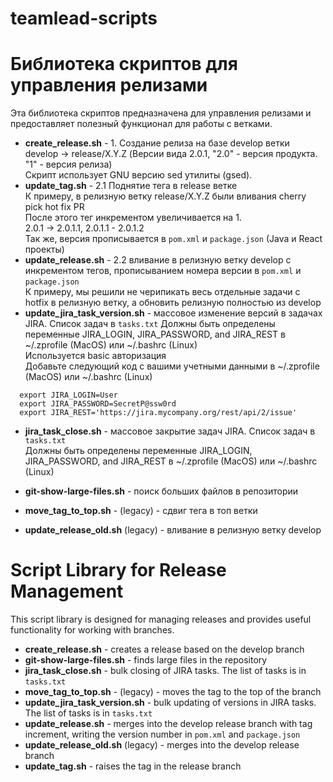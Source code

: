 # teamlead-scripts

# Библиотека скриптов для управления релизами

Эта библиотека скриптов предназначена для управления релизами и предоставляет полезный функционал для работы с ветками.

- **create_release.sh** - 1. Создание релиза на базе develop ветки  
			  develop -> release/X.Y.Z (Версии вида 2.0.1, "2.0" - версия продукта. "1" - версия релиза)  
			  Скрипт использует GNU версию sed утилиты (gsed).
- **update_tag.sh** - 2.1 Поднятие тега в release ветке  
		      К примеру, в релизную ветку  release/X.Y.Z были вливания cherry pick hot fix PR  
		      После этого тег инкрементом увеличивается на 1.  
		      2.0.1 -> 2.0.1.1, 2.0.1.1 - 2.0.1.2  
		      Так же, версия прописывается в `pom.xml` и `package.json` (Java и React проекты)
- **update_release.sh** - 2.2 вливание в релизную ветку develop с инкрементом тегов, прописыванием номера версии в `pom.xml` и `package.json`  
			К примеру, мы решили не черипикать весь отдельные задачи с hotfix в релизную ветку, а обновить релизную полностью из develop
- **update_jira_task_version.sh** - массовое изменение версий в задачах JIRA. Список задач в `tasks.txt`
				  Должны быть определены переменные JIRA_LOGIN, JIRA_PASSWORD, and JIRA_REST в ~/.zprofile (MacOS) или ~/.bashrc (Linux)  
				  Используется basic авторизация  
				  Добавьте следующий код с вашими учетными данными в ~/.zprofile (MacOS) или ~/.bashrc (Linux)
```
  export JIRA_LOGIN=User 
  export JIRA_PASSWORD=SecretP@ssw0rd  
  export JIRA_REST='https://jira.mycompany.org/rest/api/2/issue'
```
- **jira_task_close.sh** - массовое закрытие задач JIRA. Список задач в `tasks.txt`  
            Должны быть определены переменные JIRA_LOGIN, JIRA_PASSWORD, and JIRA_REST в ~/.zprofile (MacOS) или ~/.bashrc (Linux)

- **git-show-large-files.sh** - поиск больших файлов в репозитории
- **move_tag_to_top.sh** - (legacy) - сдвиг тега в топ ветки
- **update_release_old.sh** (legacy) - вливание в релизную ветку develop


# Script Library for Release Management

This script library is designed for managing releases and provides useful functionality for working with branches.

- **create_release.sh** - creates a release based on the develop branch
- **git-show-large-files.sh** - finds large files in the repository
- **jira_task_close.sh** - bulk closing of JIRA tasks. The list of tasks is in `tasks.txt`
- **move_tag_to_top.sh** - (legacy) - moves the tag to the top of the branch
- **update_jira_task_version.sh** - bulk updating of versions in JIRA tasks. The list of tasks is in `tasks.txt`
- **update_release.sh** - merges into the develop release branch with tag increment, writing the version number in `pom.xml` and `package.json`
- **update_release_old.sh** (legacy) - merges into the develop release branch
- **update_tag.sh** - raises the tag in the release branch